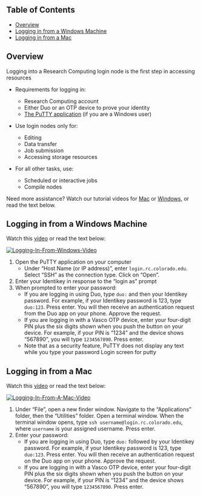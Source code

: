 ## Table of Contents

- [Overview](#overview)
- [Logging in from a Windows Machine](#logging-in-from-a-windows-machine)
- [Logging in from a Mac](#logging-in-from-a-mac)

## Overview

Logging into a Research Computing login node is the first step in accessing resources  

- Requirements for logging in:
    + Research Computing account
    + Either Duo or an OTP device to prove your identity
    + [The PuTTY application](https://www.putty.org/) (if you are a Windows user)  

- Use login nodes only for:
    + Editing
    + Data transfer
    + Job submission
    + Accessing storage resources  

- For all other tasks, use:
    + Scheduled or interactive jobs
    + Compile nodes  

Need more assistance? Watch our tutorial videos for [Mac](https://www.youtube.com/watch?v=2Mnr840YdiE) or [Windows](https://youtu.be/aUVdIShW7W4), or read the text below.

## Logging in from a Windows Machine

Watch this [video](https://youtu.be/aUVdIShW7W4) or read the text below:

[![Logging-In-From-Windows-Video](https://raw.githubusercontent.com/ResearchComputing/Research-Computing-User-Tutorials/master/Logging-in/Logging-In-Windows.jpg)](https://youtu.be/aUVdIShW7W4)

1. Open the PuTTY application on your computer
    * Under “Host Name (or IP address)”, enter `login.rc.colorado.edu`. Select “SSH” as the connection type. Click on “Open”.
2. Enter your Identikey in response to the “login as” prompt
3. When prompted to enter your password:
    * If you are logging in using Duo, type `duo:` and then your Identikey password. For example, if your Identikey password is 123, type `duo:123`. Press enter. You will then receive an authentication request from the Duo app on your phone. Approve the request.
    * If you are logging in with a Vasco OTP device, enter your four-digit PIN plus the six digits shown when you push the button on your device. For example, if your PIN is “1234” and the device shows “567890”, you will type `1234567890`. Press enter.
    * Note that as a security feature, PuTTY does not display any text while you type your password
Login screen for putty
<!--
![Logging-in-example-screen](https://raw.githubusercontent.com/ResearchComputing/Research-Computing-User-Tutorials/master/Logging-in/Logging-In-Pic1.png)
-->

## Logging in from a Mac

Watch this [video](https://www.youtube.com/watch?v=2Mnr840YdiE) or read the text below:

[![Logging-In-From-A-Mac-Video](https://raw.githubusercontent.com/ResearchComputing/Research-Computing-User-Tutorials/master/Logging-in/Logging-In-Mac-Vid.jpg)](https://www.youtube.com/watch?v=2Mnr840YdiE)

1. Under “File”, open a new finder window. Navigate to the “Applications” folder, then the “Utilities” folder. Open a terminal window. When the terminal window opens, type `ssh username@login.rc.colorado.edu`, where `username` is your assigned username. Press enter.
2. Enter your password:
    * If you are logging in using Duo, type `duo:` followed by your Identikey password. For example, if your Identikey password is 123, type `duo:123`. Press enter. You will then receive an authentication request on the Duo app on your phone. Approve the request.
    * If you are logging in with a Vasco OTP device, enter your four-digit PIN plus the six digits shown when you push the button on your device. For example, if your PIN is “1234” and the device shows “567890”, you will type `1234567890`. Press enter.
